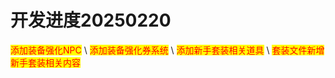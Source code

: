# 开发进度20250220

<mark style="color:red;">添加装备强化NPC</mark>\ <mark style="color:red;">添加装备强化券系统</mark>\ <mark style="color:red;">添加新手套装相关道具</mark>\ <mark style="color:red;">套装文件新增新手套装相关内容</mark>

